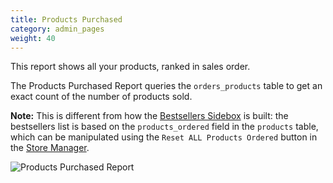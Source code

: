 ```yaml
---
title: Products Purchased 
category: admin_pages
weight: 40
---
```


This report shows all your products, ranked in sales order.

The Products Purchased Report queries the `orders_products` table to get an exact count of the number of products sold.  

**Note:** This is different from how the [Bestsellers Sidebox](/user/sideboxes/sidebox_list/#best-sellers) is built: the bestsellers list is based on the `products_ordered` field in the `products` table, which can be manipulated using the `Reset ALL Products Ordered` button in the [Store Manager](/user/admin_pages/tools/store_manager/).  

![Products Purchased Report](/images/products_purchased_report.png) 

